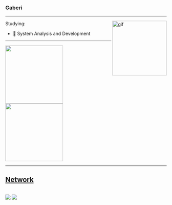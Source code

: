 ### Gaberi
<hr>

<img align="right" height="170" alt="gif" src="https://thumbs.gfycat.com/HeftyHeartfeltAlpaca-max-1mb.gif">

Studying:
- 💾 System Analysis and Development


<hr>

<div>
  <a href="https://github.com/GaberiBR">
    
  <img height="180em" src="https://github-readme-stats.vercel.app/api?username=GaberiBR&show_icons=true&theme=ocean_dark&include_all_commits=true&count_private=true"/>
    
  <img height="180em" src="https://github-readme-stats.vercel.app/api/top-langs/?username=GaberiBR&layout=compact&langs_count=7&theme=ocean_dark"/>
</div>
<hr>

<div style="display: inline_block">

<div> <h2>Network</h2>
  <br>
  <a href="https://www.linkedin.com/in/ericlysgabriel/" target="_blank"><img src="https://img.shields.io/badge/-LinkedIn-%230077B5?style=for-the-badge&logo=linkedin&logoColor=white" target="_blank"></a>   
  <a href="https://www.instagram.com/gaberibr/" target="_blank"><img src="https://img.shields.io/badge/-Instagram-%23E4405F?style=for-the-badge&logo=instagram&logoColor=white" target="_blank"></a>







